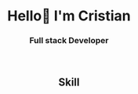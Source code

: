 <h1 align="center"> Hello👋 I'm Cristian </h1>

<h3 align="center">
Full stack Developer
</h3>

<br/>
<h2 align="center"> Skill </h2>




